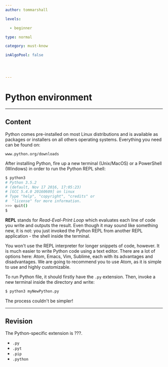 ```yaml
---
author: tommarshall

levels:

  - beginner

type: normal

category: must-know

inAlgoPool: false




---
```


# Python environment

---
## Content

Python comes pre-installed on most Linux distributions and is available as packages or installers on all others operating systems. Everything you need can be found on:
```
www.python.org/downloads
```

After installing Python, fire up a new terminal (Unix/MacOS) or a PowerShell (Windows) in order to run the Python REPL shell:
```bash
$ python3
# Python 3.5.2
# (default, Nov 17 2016, 17:05:23)
# [GCC 5.4.0 20160609] on linux
# Type "help", "copyright", "credits" or
#  "license" for more information.
>>> quit()
$
```
**REPL** stands for *Read-Eval-Print Loop* which evaluates each line of code you write and outputs the result. Even though it may sound like something new, it is not: you just invoked the Python REPL from another REPL application - the shell inside the terminal.

You won't use the REPL interpreter for longer snippets of code, however. It is much easier to write Python code using a text editor. There are a lot of options here: Atom, Emacs, Vim, Sublime, each with its advantages and disadvantages. We are going to recommend you to use Atom, as it is simple to use and highly customizable.

To run Python file, it should firstly have the `.py` extension. Then, invoke a new terminal inside the directory and write:
```bash
$ python3 myNewPython.py
```
The process couldn't be simpler!

---
## Revision

The Python-specific extension is ???.


* `.py`
* `.pyt`
* `.pip`
* `.python`

